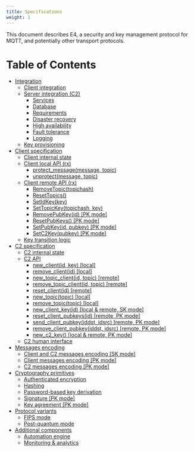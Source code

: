 ```yaml
---
title: Specifications
weight: 1
---
```


This document describes E4, a security and key management protocol for MQTT, and potentially other transport protocols.

Table of Contents
=================

* [Integration](integration)
    * [Client integration](integration#client-integration)
    * [Server integration (C2)](integration#server-integration-c2)
        * [Services](integration#services)
        * [Database](integration#database)
        * [Requirements](integration#requirements)
        * [Disaster recovery](integration#disaster-recovery)
        * [High availability](integration#high-availability)
        * [Fault tolerance](integration#fault-tolerance)
        * [Logging](integration#logging)
    * [Key provisioning](integration#key-provisioning)
* [Client specification](client-specification)
    * [Client internal state](client-specification#client-internal-state)
    * [Client local API (rx)](client-specification#client-local-api-rx)
        * [protect_message(message, topic)](client-specification#protect-messagemessage-topic)
        * [unprotect(message, topic)](client-specification#unprotectmessage-topic)
    * [Client remote API (rx)](client-specification#client-remote-api-rx)
        * [RemoveTopic(topichash)](client-specification#removetopictopichash)
        * [ResetTopics()](client-specification#resettopics)
        * [SetIdKey(key)](client-specification#setidkeykey)
        * [SetTopicKey(topichash, key)](client-specification#settopickeytopichash-key)
        * [RemovePubKey(id) [PK mode]](client-specification#removepubkeyid-pk-mode)
        * [ResetPubKeys() [PK mode]](client-specification#resetpubkeys-pk-mode)
        * [SetPubKey(id, pubkey) [PK mode]](client-specification#setpubkeyid-pubkey-pk-mode)
        * [SetC2Key(pubkey) [PK mode]](client-specification#setc2keypubkey-pk-mode)
    * [Key transition logic](client-specification#key-transition-logic)
* [C2 specification](c2-specification)
    * [C2 internal state](c2-specification#c2-internal-state)
    * [C2 API](c2-specification#c2-api)
        * [new_client(id, key) [local]](c2-specification#new-clientid-key-local)
        * [remove_client(id)  [local]](c2-specification#remove-clientid--local)
        * [new_topic_client(id, topic) [remote]](c2-specification#new-topic-clientid-topic-remote)
        * [remove_topic_client(id, topic) [remote]](c2-specification#remove-topic-clientid-topic-remote)
        * [reset_client(id) [remote]](c2-specification#reset-clientid-remote)
        * [new_topic(topic) [local]](c2-specification#new-topictopic-local)
        * [remove_topic(topic) [local]](c2-specification#remove-topictopic-local)
        * [new_client_key(id) [local &amp; remote, SK mode]](c2-specification#new-client-keyid-local--remote-sk-mode)
        * [reset_client_pubkeys(id) [remote, PK mode]](c2-specification#reset-client-pubkeysid-remote-pk-mode)
        * [send_client_pubkey(iddst, idsrc) [remote, PK mode]](c2-specification#send-client-pubkeyiddst-idsrc-remote-pk-mode)
        * [remove_client_pubkey(iddst, idsrc) [remote, PK mode]](c2-specification#remove-client-pubkeyiddst-idsrc-remote-pk-mode)
        * [new_c2_key() [local &amp; remote, PK mode]](c2-specification#new-c2-key-local--remote-pk-mode)
    * [C2 human interface](c2-specification#c2-human-interface)
* [Messages encoding](messages-encoding)
    * [Client and C2 messages encoding [SK mode]](messages-encoding#client-and-c2-messages-encoding-sk-mode)
    * [Client messages encoding [PK mode]](messages-encoding#client-messages-encoding-pk-mode)
    * [C2 messages encoding [PK mode]](messages-encoding#c2-messages-encoding-pk-mode)
* [Cryptography primitives](cryptography-primitives)
    * [Authenticated encryption](cryptography-primitives#authenticated-encryption)
    * [Hashing](cryptography-primitives#hashing)
    * [Password-based key derivation](cryptography-primitives#password-based-key-derivation)
    * [Signature [PK mode]](cryptography-primitives#signature-pk-mode)
    * [Key agreement [PK mode]](cryptography-primitives#key-agreement-pk-mode)
* [Protocol variants](protocol-variants)
    * [FIPS mode](protocol-variants#fips-mode)
    * [Post-quantum mode](protocol-variants#post-quantum-mode)
* [Additional components](additional-components)
    * [Automation engine](additional-components#automation-engine)
    * [Monitoring &amp; analytics](additional-components#monitoring--analytics)
